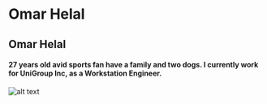 # Omar Helal

## Omar Helal
#### 27 years old avid sports fan have a family and two dogs. I currently work for UniGroup Inc, as a Workstation Engineer. 

![alt text](https://media.licdn.com/dms/image/C5603AQEALmN18O7urQ/profile-displayphoto-shrink_200_200/0?e=1534377600&v=beta&t=aeYx-FvyHZ9Ee_zsMBirTClLpI15-QPqzr2FQFm94-4)